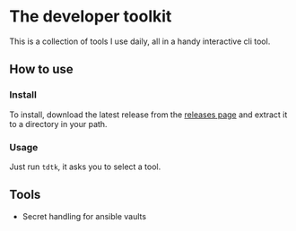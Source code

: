 # The developer toolkit

This is a collection of tools I use daily, all in a handy interactive cli tool.

## How to use

### Install

To install, download the latest release from the [releases page](/releases) and extract it to a directory in your path.

### Usage

Just run `tdtk`, it asks you to select a tool.

## Tools

* Secret handling for ansible vaults